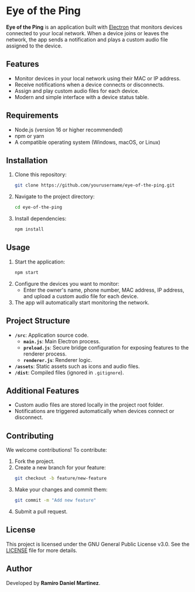 # Eye of the Ping

**Eye of the Ping** is an application built with [Electron](https://www.electronjs.org/) that monitors devices connected to your local network. When a device joins or leaves the network, the app sends a notification and plays a custom audio file assigned to the device.

## **Features**
- Monitor devices in your local network using their MAC or IP address.
- Receive notifications when a device connects or disconnects.
- Assign and play custom audio files for each device.
- Modern and simple interface with a device status table.

## **Requirements**
- Node.js (version 16 or higher recommended)
- npm or yarn
- A compatible operating system (Windows, macOS, or Linux)

## **Installation**
1. Clone this repository:
   ```bash
   git clone https://github.com/yourusername/eye-of-the-ping.git
   ```
2. Navigate to the project directory:
   ```bash
   cd eye-of-the-ping
   ```
3. Install dependencies:
   ```bash
   npm install
   ```

## **Usage**
1. Start the application:
   ```bash
   npm start
   ```
2. Configure the devices you want to monitor:
   - Enter the owner's name, phone number, MAC address, IP address, and upload a custom audio file for each device.
3. The app will automatically start monitoring the network.

## **Project Structure**
- **`/src`**: Application source code.
  - **`main.js`**: Main Electron process.
  - **`preload.js`**: Secure bridge configuration for exposing features to the renderer process.
  - **`renderer.js`**: Renderer logic.
- **`/assets`**: Static assets such as icons and audio files.
- **`/dist`**: Compiled files (ignored in `.gitignore`).

## **Additional Features**
- Custom audio files are stored locally in the project root folder.
- Notifications are triggered automatically when devices connect or disconnect.

## **Contributing**
We welcome contributions! To contribute:
1. Fork the project.
2. Create a new branch for your feature:
   ```bash
   git checkout -b feature/new-feature
   ```
3. Make your changes and commit them:
   ```bash
   git commit -m "Add new feature"
   ```
4. Submit a pull request.

## **License**
This project is licensed under the GNU General Public License v3.0.
See the [LICENSE](LICENCE) file for more details.

## **Author**
Developed by **Ramiro Daniel Martinez**.

